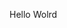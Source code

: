 Hello Wolrd

































































































































































































































































































































































































































































